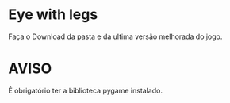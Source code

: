 # Eye with legs
Faça o Download da pasta e da ultima versão melhorada do jogo.
# AVISO
É obrigatório ter a biblioteca pygame instalado.
